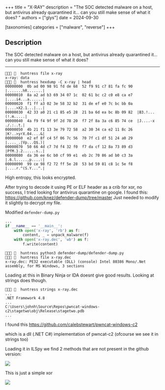 +++
title = "X-RAY"
description = "The SOC detected malware on a host, but antivirus already quarantined it... can you still make sense of what it does? "
authors = ["glys"]
date = 2024-09-30

[taxonomies]
categories = ["malware", "reverse"]
+++

## Description

The SOC detected malware on a host, but antivirus already quarantined it... can you still make sense of what it does? 

----

```
   huntress file x-ray
x-ray: data
   huntress hexdump -C x-ray | head
00000000  0b ad 00 98 91 fd de 68  52 f9 91 c7 81 fa fc 90  |.......hR.......|
00000010  8a a2 ad b3 69 34 07 1c  02 61 bc c2 c0 e8 ca e7  |....i4...a......|
00000020  f1 ff a3 02 3e 58 32 b2  31 de ef e0 7c bc bb 0a  |....>X2.1...|...|
00000030  42 33 a0 21 c1 85 e5 28  21 ba 6d ea bc 8b 09 82  |B3.!...(!.m.....|
00000040  4a f9 f4 9f 9f 2d 78 20  f7 2f 8a 3a c6 85 74 ce  |J....-x ./.:..t.|
00000050  4b 21 f1 13 3e 79 72 58  a2 30 34 ca e2 11 8c 26  |K!..>yrX.04....&|
00000060  e2 ef 8f c4 5f 06 7c 56  70 7f c1 df 51 24 a0 29  |...._.|Vp...Q$.)|
00000070  50 66 4d c7 7d f4 32 f0  f7 da cf 12 8a 73 89 d3  |PfM.}.2......s..|
00000080  da 36 ee 6c b0 cf 99 e1  eb 2c 70 86 ad b0 c3 3a  |.6.l.....,p....:|
00000090  99 ce 98 f2 72 ff 5e 28  53 bd 59 81 c8 1c 5e f8  |....r.^(S.Y...^.|
```

High entropy, this looks encrypted.

After trying to decode it using PE or ELF header as a crib for xor, no success, I tried looking for antivirus quarantine on google.
I found this: https://github.com/knez/defender-dump/tree/master
Just needed to modify it slightly to decrypt my file.

Modified `defender-dump.py`
```python
...
if __name__ == '__main__':
    with open('x-ray', 'rb') as f:
        content, _ = unpack_malware(f)
    with open('x-ray.dec', 'wb') as f:
        f.write(content)
```

```
   huntress python3 defender-dump/defender-dump.py
   huntress file x-ray.dec
x-ray.dec: PE32 executable (DLL) (console) Intel 80386 Mono/.Net assembly, for MS Windows, 3 sections
```

Loading at this in Binary Ninja or IDA doesnt give good results.
Looking at strings does though.

```
   huntress strings x-ray.dec
...
.NET Framework 4.8
...
C:\Users\johnh\Source\Repos\pwncat-windows-c2\stagetwo\obj\Release\stagetwo.pdb
...
```

I found this
https://github.com/calebstewart/pwncat-windows-c2

which is a dll (.NET C#) implementation of pwncat-c2
(ofcourse we see it in strings too)

Loading it in ILSpy we find 2 methods that are not present in the github version:

![](https://i.imgur.com/6W91oFi.png)

This is just a simple xor

![](https://i.imgur.com/uB051qu.png)



